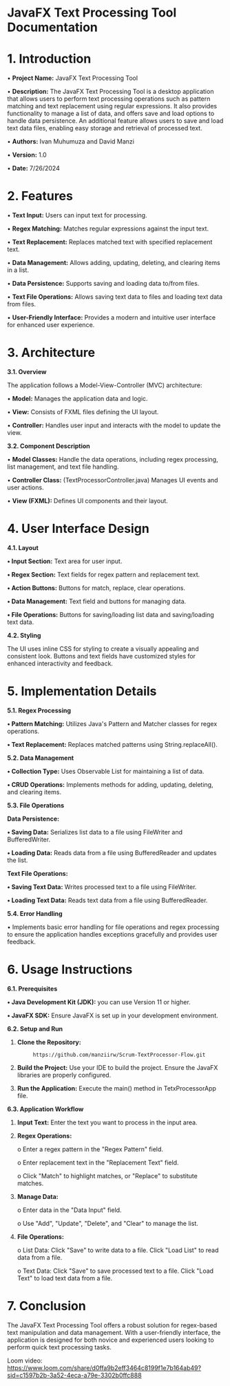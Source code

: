 # JavaFX Text Processing Tool Documentation
# 1. Introduction

•   **Project Name:** JavaFX Text Processing Tool

•   **Description:** The JavaFX Text Processing Tool is a desktop application that allows users to perform text processing operations such as pattern matching and text replacement using regular expressions. It also provides functionality to manage a list of data, and offers save and load options to handle data persistence. An additional feature allows users to save and load text data files, enabling easy storage and retrieval of processed text.

•   **Authors:** Ivan Muhumuza and David Manzi

•   **Version:** 1.0

•   **Date:** 7/26/2024

# 2. Features

•   **Text Input:** Users can input text for processing.

•   **Regex Matching:** Matches regular expressions against the input text.

•   **Text Replacement:** Replaces matched text with specified replacement text.

•   **Data Management:** Allows adding, updating, deleting, and clearing items in a list.

•   **Data Persistence:** Supports saving and loading data to/from files.

•   **Text File Operations:** Allows saving text data to files and loading text data from files.

•   **User-Friendly Interface:** Provides a modern and intuitive user interface for enhanced user experience.

# 3. Architecture

**3.1. Overview**

The application follows a Model-View-Controller (MVC) architecture:

•   **Model:** Manages the application data and logic.

•   **View:** Consists of FXML files defining the UI layout.

•   **Controller:** Handles user input and interacts with the model to update the view.

**3.2. Component Description**

•   **Model Classes:** Handle the data operations, including regex processing, list management, and text file handling.

•   **Controller Class:** (TextProcessorController.java) Manages UI events and user actions.

•   **View (FXML):** Defines UI components and their layout.

# 4. User Interface Design

**4.1. Layout**

**• Input Section:** Text area for user input.

**• Regex Section:** Text fields for regex pattern and replacement text.

**• Action Buttons:** Buttons for match, replace, clear operations.

**• Data Management:** Text field and buttons for managing data.

**• File Operations:** Buttons for saving/loading list data and saving/loading text data.

**4.2. Styling**

The UI uses inline CSS for styling to create a visually appealing and consistent look. Buttons and text fields have customized styles for enhanced interactivity and feedback.

# 5. Implementation Details

**5.1. Regex Processing**

**• Pattern Matching:** Utilizes Java's Pattern and Matcher classes for regex operations.

**• Text Replacement:** Replaces matched patterns using String.replaceAll().

**5.2. Data Management**

**• Collection Type:** Uses Observable List for maintaining a list of data.

**• CRUD Operations:** Implements methods for adding, updating, deleting, and clearing items.

**5.3. File Operations**

**Data Persistence:**

**• Saving Data:** Serializes list data to a file using FileWriter and BufferedWriter.

**• Loading Data:** Reads data from a file using BufferedReader and updates the list.

**Text File Operations:**

**• Saving Text Data:** Writes processed text to a file using FileWriter.

**• Loading Text Data:** Reads text data from a file using BufferedReader.

**5.4. Error Handling**

•   Implements basic error handling for file operations and regex processing to ensure the application handles exceptions gracefully and provides user feedback.

# 6. Usage Instructions

**6.1. Prerequisites**

**• Java Development Kit (JDK):** you can use Version 11 or higher.

**• JavaFX SDK:** Ensure JavaFX is set up in your development environment.

**6.2. Setup and Run**

1.  **Clone the Repository:**

             https://github.com/manziirw/Scrum-TextProcessor-Flow.git

2.  **Build the Project:** Use your IDE to build the project. Ensure the JavaFX libraries are properly configured.

3.  **Run the Application:** Execute the main() method in TetxProcessorApp file.

**6.3. Application Workflow**

1.  **Input Text:** Enter the text you want to process in the input area.

2.  **Regex Operations:**

    o   Enter a regex pattern in the "Regex Pattern" field.

    o   Enter replacement text in the "Replacement Text" field.

    o   Click "Match" to highlight matches, or "Replace" to substitute matches.

3.  **Manage Data:**

    o   Enter data in the "Data Input" field.

    o   Use "Add", "Update", "Delete", and "Clear" to manage the list.

4.  **File Operations:**

    o   List Data: Click "Save" to write data to a file. Click "Load List" to read data from a file.

    o   Text Data: Click "Save" to save processed text to a file. Click "Load Text" to load text data from a file.
# 7. Conclusion
The JavaFX Text Processing Tool offers a robust solution for regex-based text manipulation and data management. With a user-friendly interface, the application is designed for both novice and experienced users looking to perform quick text processing tasks.

Loom video: https://www.loom.com/share/d0ffa9b2eff3464c8199f1e7b164ab49?sid=c1597b2b-3a52-4eca-a79e-3302b0ffc888


